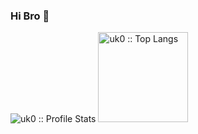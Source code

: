 ### Hi Bro 👋

<p align="left">
  <img heigth="144" src="https://github-readme-stats.vercel.app/api?username=uk0&show_icons=true&theme=synthwave" alt="uk0 :: Profile Stats" />
  <img height="144" src="https://github-readme-stats.vercel.app/api/top-langs/?username=uk0&langs_count=10&theme=synthwave&layout=compact" alt="uk0 :: Top Langs" />
</p
